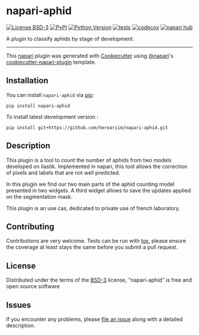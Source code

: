 # napari-aphid

[![License BSD-3](https://img.shields.io/pypi/l/napari-aphid.svg?color=green)](https://github.com/hereariim/napari-aphid/raw/main/LICENSE)
[![PyPI](https://img.shields.io/pypi/v/napari-aphid.svg?color=green)](https://pypi.org/project/napari-aphid)
[![Python Version](https://img.shields.io/pypi/pyversions/napari-aphid.svg?color=green)](https://python.org)
[![tests](https://github.com/hereariim/napari-aphid/workflows/tests/badge.svg)](https://github.com/hereariim/napari-aphid/actions)
[![codecov](https://codecov.io/gh/hereariim/napari-aphid/branch/main/graph/badge.svg)](https://codecov.io/gh/hereariim/napari-aphid)
[![napari hub](https://img.shields.io/endpoint?url=https://api.napari-hub.org/shields/napari-aphid)](https://napari-hub.org/plugins/napari-aphid)

A plugin to classify aphids by stage of development.

----------------------------------

This [napari] plugin was generated with [Cookiecutter] using [@napari]'s [cookiecutter-napari-plugin] template.

<!--
Don't miss the full getting started guide to set up your new package:
https://github.com/napari/cookiecutter-napari-plugin#getting-started

and review the napari docs for plugin developers:
https://napari.org/stable/plugins/index.html
-->

## Installation

You can install `napari-aphid` via [pip]:

    pip install napari-aphid

To install latest development version :

    pip install git+https://github.com/hereariim/napari-aphid.git

## Description

This plugin is a tool to count the number of aphids from two models developed on ilastik. Implemented in napari, this tool allows the correction of pixels and labels that are not well 
predicted. 

In this plugin we find our two main parts of the aphid counting model presented in two widgets. A third widget allows to save the updates applied on the segmentation mask.

This plugin is an use cas, dedicated to private use of french laboratory.

## Contributing

Contributions are very welcome. Tests can be run with [tox], please ensure
the coverage at least stays the same before you submit a pull request.

## License

Distributed under the terms of the [BSD-3] license,
"napari-aphid" is free and open source software

## Issues

If you encounter any problems, please [file an issue] along with a detailed description.

[napari]: https://github.com/napari/napari
[Cookiecutter]: https://github.com/audreyr/cookiecutter
[@napari]: https://github.com/napari
[MIT]: http://opensource.org/licenses/MIT
[BSD-3]: http://opensource.org/licenses/BSD-3-Clause
[GNU GPL v3.0]: http://www.gnu.org/licenses/gpl-3.0.txt
[GNU LGPL v3.0]: http://www.gnu.org/licenses/lgpl-3.0.txt
[Apache Software License 2.0]: http://www.apache.org/licenses/LICENSE-2.0
[Mozilla Public License 2.0]: https://www.mozilla.org/media/MPL/2.0/index.txt
[cookiecutter-napari-plugin]: https://github.com/napari/cookiecutter-napari-plugin

[file an issue]: https://github.com/hereariim/napari-aphid/issues

[napari]: https://github.com/napari/napari
[tox]: https://tox.readthedocs.io/en/latest/
[pip]: https://pypi.org/project/pip/
[PyPI]: https://pypi.org/
